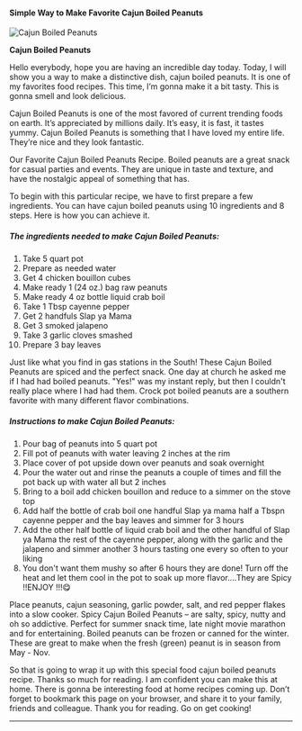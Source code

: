             

#### Simple Way to Make Favorite Cajun Boiled Peanuts

![Cajun Boiled Peanuts](https://img-global.cpcdn.com/recipes/6093126662356992/751x532cq70/cajun-boiled-peanuts-recipe-main-photo.jpg)

**Cajun Boiled Peanuts**

Hello everybody, hope you are having an incredible day today. Today, I will show you a way to make a distinctive dish, cajun boiled peanuts. It is one of my favorites food recipes. This time, I’m gonna make it a bit tasty. This is gonna smell and look delicious.

Cajun Boiled Peanuts is one of the most favored of current trending foods on earth. It’s appreciated by millions daily. It’s easy, it is fast, it tastes yummy. Cajun Boiled Peanuts is something that I have loved my entire life. They’re nice and they look fantastic.

Our Favorite Cajun Boiled Peanuts Recipe. Boiled peanuts are a great snack for casual parties and events. They are unique in taste and texture, and have the nostalgic appeal of something that has.

To begin with this particular recipe, we have to first prepare a few ingredients. You can have cajun boiled peanuts using 10 ingredients and 8 steps. Here is how you can achieve it.

##### The ingredients needed to make Cajun Boiled Peanuts:

1.  Take 5 quart pot
2.  Prepare as needed water
3.  Get 4 chicken bouillon cubes
4.  Make ready 1 (24 oz.) bag raw peanuts
5.  Make ready 4 oz bottle liquid crab boil
6.  Take 1 Tbsp cayenne pepper
7.  Get 2 handfuls Slap ya Mama
8.  Get 3 smoked jalapeno
9.  Take 3 garlic cloves smashed
10.  Prepare 3 bay leaves

Just like what you find in gas stations in the South! These Cajun Boiled Peanuts are spiced and the perfect snack. One day at church he asked me if I had had boiled peanuts. "Yes!" was my instant reply, but then I couldn't really place where I had had them. Crock pot boiled peanuts are a southern favorite with many different flavor combinations.

##### Instructions to make Cajun Boiled Peanuts:

1.  Pour bag of peanuts into 5 quart pot
2.  Fill pot of peanuts with water leaving 2 inches at the rim
3.  Place cover of pot upside down over peanuts and soak overnight
4.  Pour the water out and rinse the peanuts a couple of times and fill the pot back up with water all but 2 inches
5.  Bring to a boil add chicken bouillon and reduce to a simmer on the stove top
6.  Add half the bottle of crab boil one handful Slap ya mama half a Tbspn cayenne pepper and the bay leaves and simmer for 3 hours
7.  Add the other half bottle of liquid crab boil and the other handful of Slap ya Mama the rest of the cayenne pepper, along with the garlic and the jalapeno and simmer another 3 hours tasting one every so often to your liking
8.  You don't want them mushy so after 6 hours they are done! Turn off the heat and let them cool in the pot to soak up more flavor….They are Spicy !!ENJOY !!!😋

Place peanuts, cajun seasoning, garlic powder, salt, and red pepper flakes into a slow cooker. Spicy Cajun Boiled Peanuts – are salty, spicy, nutty and oh so addictive. Perfect for summer snack time, late night movie marathon and for entertaining. Boiled peanuts can be frozen or canned for the winter. These are great to make when the fresh (green) peanut is in season from May - Nov.

So that is going to wrap it up with this special food cajun boiled peanuts recipe. Thanks so much for reading. I am confident you can make this at home. There is gonna be interesting food at home recipes coming up. Don’t forget to bookmark this page on your browser, and share it to your family, friends and colleague. Thank you for reading. Go on get cooking!

* * *